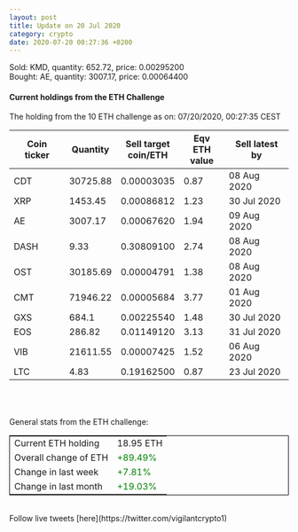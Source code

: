 ```yaml
---
layout: post
title: Update on 20 Jul 2020
category: crypto
date: 2020-07-20 00:27:36 +0200
---
```

<!-- Global site tag (gtag.js) - Google Analytics -->
<script async src="https://www.googletagmanager.com/gtag/js?id=UA-103831149-5"></script>
<script>
  window.dataLayer = window.dataLayer || [];
  function gtag(){dataLayer.push(arguments);}
  gtag('js', new Date());

  gtag('config', 'UA-103831149-5');
</script>
Sold: KMD, quantity:       652.72, price:   0.00295200<br>Bought: AE, quantity:      3007.17, price:   0.00064400<br>

#### Current holdings from the ETH Challenge

The holding from the 10 ETH challenge as on: 07/20/2020, 00:27:35 CEST

|Coin ticker|Quantity|Sell target<br>coin/ETH|Eqv ETH<br>value|Sell latest by|
|-----------|--------|-----------|-----------|--------------|
CDT|30725.88|  0.00003035|0.87|08 Aug 2020|
XRP|1453.45|  0.00086812|1.23|30 Jul 2020|
AE|3007.17|  0.00067620|1.94|09 Aug 2020|
DASH|9.33|  0.30809100|2.74|08 Aug 2020|
OST|30185.69|  0.00004791|1.38|08 Aug 2020|
CMT|71946.22|  0.00005684|3.77|01 Aug 2020|
GXS|684.1|  0.00225540|1.48|30 Jul 2020|
EOS|286.82|  0.01149120|3.13|31 Jul 2020|
VIB|21611.55|  0.00007425|1.52|06 Aug 2020|
LTC|4.83|  0.19162500|0.87|23 Jul 2020|

<br>
<br>
<br>
General stats from the ETH challenge:

<table style="border:1px solid black;margin-left:auto;margin-right:auto;">
	<tbody>
	<tr>
		<td>Current ETH holding</td>
		<td>     18.95 ETH</td>
	</tr>
	<tr>
		<td>Overall change of ETH</td>
		<td><font color="green">+89.49%</font></td>
	</tr>
	<tr>
		<td>Change in last week</td>
		<td><font color="green">+7.81%</font></td>
	</tr>
	<tr>
		<td>Change in last month</td>
		<td><font color="green">+19.03%</font></td>
	</tr>
	</tbody>
</table>

<br>
Follow live tweets [here](https://twitter.com/vigilantcrypto1)
<br>
<br>